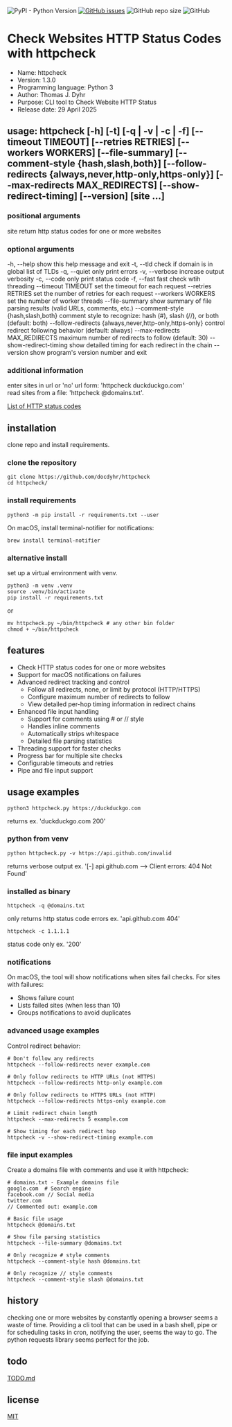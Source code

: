 ![PyPI - Python Version](https://img.shields.io/pypi/pyversions/requests) [![GitHub issues](https://img.shields.io/github/issues/docdyhr/httpcheck)](https://github.com/docdyhr/httpcheck/issues)  ![GitHub repo size](https://img.shields.io/github/repo-size/docdyhr/httpcheck) ![GitHub](https://img.shields.io/github/license/docdyhr/httpcheck)

# Check Websites HTTP Status Codes with httpcheck

* Name: httpcheck
* Version: 1.3.0
* Programming language: Python 3
* Author: Thomas J. Dyhr
* Purpose: CLI tool to Check Website HTTP Status
* Release date: 29 April 2025

## usage: httpcheck [-h] [-t] [-q | -v | -c | -f] [--timeout TIMEOUT] [--retries RETRIES] [--workers WORKERS] [--file-summary] [--comment-style {hash,slash,both}] [--follow-redirects {always,never,http-only,https-only}] [--max-redirects MAX_REDIRECTS] [--show-redirect-timing] [--version] [site ...]

### positional arguments

  site           return http status codes for one or more websites

### optional arguments

  -h, --help     show this help message and exit
  -t, --tld      check if domain is in global list of TLDs
  -q, --quiet    only print errors
  -v, --verbose  increase output verbosity
  -c, --code     only print status code
  -f, --fast     fast check wtih threading
  --timeout TIMEOUT
                 set the timeout for each request
  --retries RETRIES
                 set the number of retries for each request
  --workers WORKERS
                 set the number of worker threads
  --file-summary
                 show summary of file parsing results (valid URLs, comments, etc.)
  --comment-style {hash,slash,both}
                 comment style to recognize: hash (#), slash (//), or both (default: both)
  --follow-redirects {always,never,http-only,https-only}
                 control redirect following behavior (default: always)
  --max-redirects MAX_REDIRECTS
                 maximum number of redirects to follow (default: 30)
  --show-redirect-timing
                 show detailed timing for each redirect in the chain
  --version      show program's version number and exit

### additional information

  enter sites in url or 'no' url form: 'httpcheck duckduckgo.com'  
  read sites from a file: 'httpcheck @domains.txt'.

  [List of HTTP status codes](https://en.wikipedia.org/wiki/List_of_HTTP_status_codes)

## installation

clone repo and install requirements.

### clone the repository

```shell
git clone https://github.com/docdyhr/httpcheck
cd httpcheck/
```

### install requirements

```shell
python3 -m pip install -r requirements.txt --user
```

On macOS, install terminal-notifier for notifications:
```shell
brew install terminal-notifier
```

### alternative install

set up a virtual environment with venv.

```shell
python3 -m venv .venv
source .venv/bin/activate
pip install -r requirements.txt
```

or

```shell
mv httpcheck.py ~/bin/httpcheck # any other bin folder
chmod + ~/bin/httpcheck
```

## features

* Check HTTP status codes for one or more websites
* Support for macOS notifications on failures
* Advanced redirect tracking and control
  * Follow all redirects, none, or limit by protocol (HTTP/HTTPS)
  * Configure maximum number of redirects to follow
  * View detailed per-hop timing information in redirect chains
* Enhanced file input handling
  * Support for comments using # or // style
  * Handles inline comments
  * Automatically strips whitespace
  * Detailed file parsing statistics
* Threading support for faster checks
* Progress bar for multiple site checks
* Configurable timeouts and retries
* Pipe and file input support

## usage examples

```shell
python3 httpcheck.py https://duckduckgo.com
```

returns ex. 'duckduckgo.com 200'

### python from venv

```shell
python httpcheck.py -v https://api.github.com/invalid
```

returns verbose output ex. '[-] api.github.com --> Client errors: 404 Not Found'

### installed as binary

```shell
httpcheck -q @domains.txt
```

only returns http status code errors ex. 'api.github.com 404'

```shell
httpcheck -c 1.1.1.1
```

status code only ex. '200'

### notifications

On macOS, the tool will show notifications when sites fail checks. For sites with failures:

* Shows failure count
* Lists failed sites (when less than 10)
* Groups notifications to avoid duplicates

### advanced usage examples

Control redirect behavior:

```shell
# Don't follow any redirects
httpcheck --follow-redirects never example.com

# Only follow redirects to HTTP URLs (not HTTPS)
httpcheck --follow-redirects http-only example.com

# Only follow redirects to HTTPS URLs (not HTTP)
httpcheck --follow-redirects https-only example.com

# Limit redirect chain length
httpcheck --max-redirects 5 example.com

# Show timing for each redirect hop
httpcheck -v --show-redirect-timing example.com
```

### file input examples

Create a domains file with comments and use it with httpcheck:

```
# domains.txt - Example domains file
google.com  # Search engine
facebook.com // Social media
twitter.com
// Commented out: example.com
```

```shell
# Basic file usage
httpcheck @domains.txt

# Show file parsing statistics
httpcheck --file-summary @domains.txt

# Only recognize # style comments 
httpcheck --comment-style hash @domains.txt

# Only recognize // style comments
httpcheck --comment-style slash @domains.txt
```

## history

checking one or more websites by constantly opening a browser seems a waste of time. Providing a cli tool that can be used in a bash shell, pipe or for scheduling tasks in cron, notifying the user, seems the way to go. The python requests library seems perfect for the job.

## todo

[TODO.md](https://github.com/docdyhr/httpcheck/blob/master/TODO.md)

## license

[MIT](https://github.com/docdyhr/httpcheck/blob/master/LICENSE)
